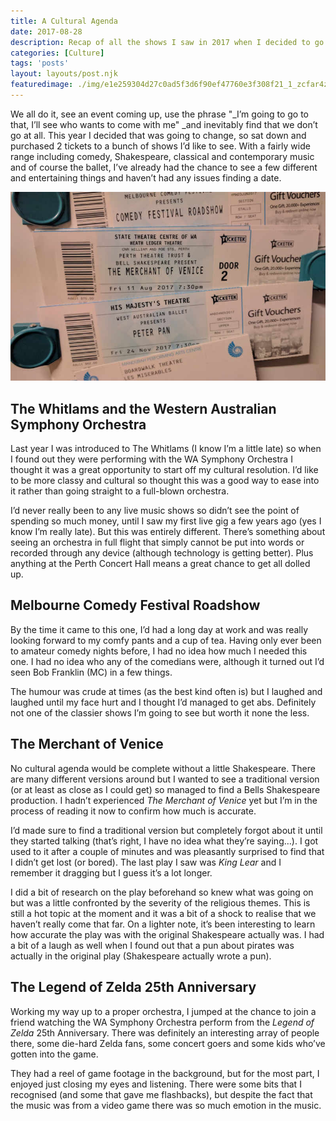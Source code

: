 ```yaml
---
title: A Cultural Agenda
date: 2017-08-28
description: Recap of all the shows I saw in 2017 when I decided to go for it and buy a heap of tickets to shows rather than saying I was going to and not getting around to it.
categories: [Culture]
tags: 'posts'
layout: layouts/post.njk
featuredimage: ./img/e1e259304d27c0ad5f3d6f90ef47760e3f308f21_1_zcfar4z_2fimm03atbx9hw.jpg
---
```


We all do it, see an event coming up, use the phrase "_I’m going to go to that, I’ll see who wants to come with me" _and inevitably find that we don’t go at all. This year I decided that was going to change, so sat down and purchased 2 tickets to a bunch of shows I’d like to see. With a fairly wide range including comedy, Shakespeare, classical and contemporary music and of course the ballet, I’ve already had the chance to see a few different and entertaining things and haven’t had any issues finding a date.

![](/img/e1e259304d27c0ad5f3d6f90ef47760e3f308f21_1_zcfar4z_2fimm03atbx9hw.jpg)

## The Whitlams and the Western Australian Symphony Orchestra

Last year I was introduced to The Whitlams (I know I’m a little late) so when I found out they were performing with the WA Symphony Orchestra I thought it was a great opportunity to start off my cultural resolution. I’d like to be more classy and cultural so thought this was a good way to ease into it rather than going straight to a full-blown orchestra.

I’d never really been to any live music shows so didn’t see the point of spending so much money, until I saw my first live gig a few years ago (yes I know I’m really late). But this was entirely different. There’s something about seeing an orchestra in full flight that simply cannot be put into words or recorded through any device (although technology is getting better). Plus anything at the Perth Concert Hall means a great chance to get all dolled up.

## Melbourne Comedy Festival Roadshow

By the time it came to this one, I’d had a long day at work and was really looking forward to my comfy pants and a cup of tea. Having only ever been to amateur comedy nights before, I had no idea how much I needed this one. I had no idea who any of the comedians were, although it turned out I’d seen Bob Franklin (MC) in a few things.

The humour was crude at times (as the best kind often is) but I laughed and laughed until my face hurt and I thought I’d managed to get abs. Definitely not one of the classier shows I’m going to see but worth it none the less.

## The Merchant of Venice

No cultural agenda would be complete without a little Shakespeare. There are many different versions around but I wanted to see a traditional version (or at least as close as I could get) so managed to find a Bells Shakespeare production. I hadn’t experienced _The Merchant of Venice_ yet but I’m in the process of reading it now to confirm how much is accurate.

I’d made sure to find a traditional version but completely forgot about it until they started talking (that’s right, I have no idea what they’re saying…). I got used to it after a couple of minutes and was pleasantly surprised to find that I didn’t get lost (or bored). The last play I saw was _King Lear_ and I remember it dragging but I guess it’s a lot longer.

I did a bit of research on the play beforehand so knew what was going on but was a little confronted by the severity of the religious themes. This is still a hot topic at the moment and it was a bit of a shock to realise that we haven’t really come that far. On a lighter note, it’s been interesting to learn how accurate the play was with the original Shakespeare actually was. I had a bit of a laugh as well when I found out that a pun about pirates was actually in the original play (Shakespeare actually wrote a pun).

## The Legend of Zelda 25th Anniversary

Working my way up to a proper orchestra, I jumped at the chance to join a friend watching the WA Symphony Orchestra perform from the _Legend of Zelda_ 25th Anniversary. There was definitely an interesting array of people there, some die-hard Zelda fans, some concert goers and some kids who’ve gotten into the game.

They had a reel of game footage in the background, but for the most part, I enjoyed just closing my eyes and listening. There were some bits that I recognised (and some that gave me flashbacks), but despite the fact that the music was from a video game there was so much emotion in the music.

